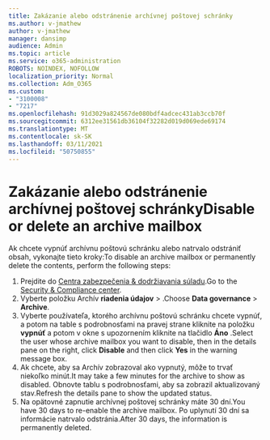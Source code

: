 ```yaml
---
title: Zakázanie alebo odstránenie archívnej poštovej schránky
ms.author: v-jmathew
author: v-jmathew
manager: dansimp
audience: Admin
ms.topic: article
ms.service: o365-administration
ROBOTS: NOINDEX, NOFOLLOW
localization_priority: Normal
ms.collection: Adm_O365
ms.custom:
- "3100008"
- "7217"
ms.openlocfilehash: 91d3029a824567de080bdf4adcec431ab3ccb70f
ms.sourcegitcommit: 6312ee31561db36104f32282d019d069ede69174
ms.translationtype: MT
ms.contentlocale: sk-SK
ms.lasthandoff: 03/11/2021
ms.locfileid: "50750855"
---
```

# <a name="disable-or-delete-an-archive-mailbox"></a><span data-ttu-id="8112d-102">Zakázanie alebo odstránenie archívnej poštovej schránky</span><span class="sxs-lookup"><span data-stu-id="8112d-102">Disable or delete an archive mailbox</span></span>

<span data-ttu-id="8112d-103">Ak chcete vypnúť archívnu poštovú schránku alebo natrvalo odstrániť obsah, vykonajte tieto kroky:</span><span class="sxs-lookup"><span data-stu-id="8112d-103">To disable an archive mailbox or permanently delete the contents, perform the following steps:</span></span>

1. <span data-ttu-id="8112d-104">Prejdite do [Centra zabezpečenia & dodržiavania súladu]( https://go.microsoft.com/fwlink/p/?linkid=2077143).</span><span class="sxs-lookup"><span data-stu-id="8112d-104">Go to the [Security & Compliance center]( https://go.microsoft.com/fwlink/p/?linkid=2077143).</span></span>
2. <span data-ttu-id="8112d-105">Vyberte položku Archív **riadenia údajov**  >  .</span><span class="sxs-lookup"><span data-stu-id="8112d-105">Choose **Data governance** > **Archive**.</span></span>
3. <span data-ttu-id="8112d-106">Vyberte používateľa, ktorého archívnu poštovú schránku chcete vypnúť, a potom na table s podrobnosťami na pravej strane kliknite na položku **vypnúť** a potom v okne s upozornením kliknite na tlačidlo **Áno** .</span><span class="sxs-lookup"><span data-stu-id="8112d-106">Select the user whose archive mailbox you want to disable, then in the details pane on the right, click **Disable** and then click **Yes** in the warning message box.</span></span>
4. <span data-ttu-id="8112d-107">Ak chcete, aby sa Archív zobrazoval ako vypnutý, môže to trvať niekoľko minút.</span><span class="sxs-lookup"><span data-stu-id="8112d-107">It may take a few minutes for the archive to show as disabled.</span></span> <span data-ttu-id="8112d-108">Obnovte tablu s podrobnosťami, aby sa zobrazil aktualizovaný stav.</span><span class="sxs-lookup"><span data-stu-id="8112d-108">Refresh the details pane to show the updated status.</span></span>
5. <span data-ttu-id="8112d-109">Na opätovné zapnutie archívnej poštovej schránky máte 30 dní.</span><span class="sxs-lookup"><span data-stu-id="8112d-109">You have 30 days to re-enable the archive mailbox.</span></span> <span data-ttu-id="8112d-110">Po uplynutí 30 dní sa informácie natrvalo odstránia.</span><span class="sxs-lookup"><span data-stu-id="8112d-110">After 30 days, the information is permanently deleted.</span></span>
